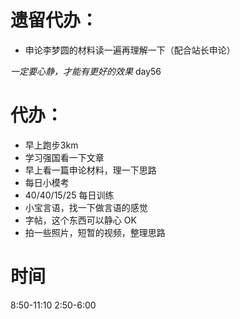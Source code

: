 # 遗留代办：
+ 申论李梦圆的材料读一遍再理解一下（配合站长申论）

*一定要心静，才能有更好的效果*
day56
# 代办：
+ 早上跑步3km  
+ 学习强国看一下文章  
+ 早上看一篇申论材料，理一下思路
+ 每日小模考
+ 40/40/15/25 每日训练   
+ 小宝言语，找一下做言语的感觉
+ 字帖，这个东西可以静心  OK
+ 拍一些照片，短暂的视频，整理思路


# 时间
8:50-11:10
2:50-6:00